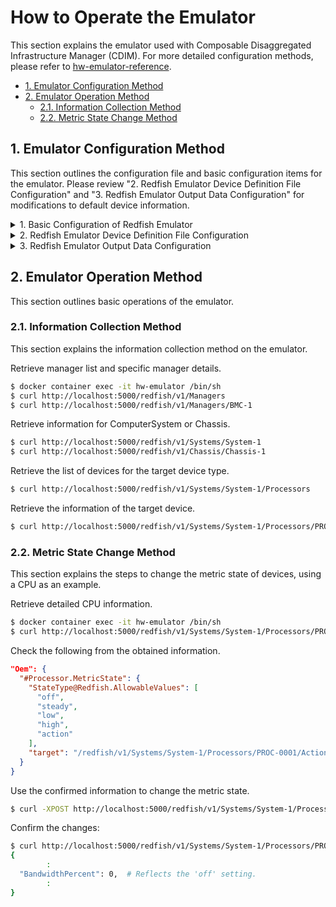 # How to Operate the Emulator
This section explains the emulator used with Composable Disaggregated Infrastructure Manager (CDIM). For more detailed configuration methods, please refer to [hw-emulator-reference](https://github.com/project-cdim/hw-emulator-reference).

- [1. Emulator Configuration Method](#1-emulator-configuration-method)
- [2. Emulator Operation Method](#2-emulator-operation-method)
  - [2.1. Information Collection Method](#21-information-collection-method)
  - [2.2. Metric State Change Method](#22-metric-state-change-method)

## 1. Emulator Configuration Method
This section outlines the configuration file and basic configuration items for the emulator.
Please review "2. Redfish Emulator Device Definition File Configuration" and "3. Redfish Emulator Output Data Configuration" for modifications to default device information.

<details>
<summary> 1. Basic Configuration of Redfish Emulator </summary>
Configuration File Names:

- **With device definition file**: emulator-config_device_populate.json
- **Without device definition file**: emulator-config_dynamic_populate.json

Configuration Items:

| Item | Description | Setting Value |
|:--|:--|:--|
| MODE | Port to be used. Defaults to port 5000 if set to "Local". | Local |
| HTTPS | Determines if HTTPS is used. | Disable |
| TRAYS | Initial resource pool components path. Multiple trays can be specified. | Not used |
| POPULATE | Common file specified at emulator launch. | ../simulatorDeviceList.json |
| DEVICE_SPEC | Flag to create a device using a common file. | true |
| SPEC | Defines the schema representation of the computer system. | Redfish |
| MOCKUPFOLDERS | Location for storing mockup JSON files. | Redfish |
| POWER_LINK | Links the power state of components within the same ComputerSystem. | true |
</details>

<details>
<summary> 2. Redfish Emulator Device Definition File Configuration </summary>
Configuration File:

- *simulatorDeviceList.json*

Configuration Items:

| Item | Description |
|:--|:--|
| deviceID | Unique identifier for recognizing the device. |
| model | Model name of the device. |
| manufacturer | Manufacturer of the device. |
| link | Connectivity to built-in devices, specific to CPUs. |
</details>

<details>
<summary> 3. Redfish Emulator Output Data Configuration </summary>
Configuration File:

- *infragen/test_device_parameter.json*

Configuration Items:

| Item | Description |
|:--|:--|
| state | Device state, typically "Enable". |
| health | Device health status, options include "OK", "Warning", or "Critical". |
| sensingInterval | Time interval (seconds) for sensor readings. |
</details>

## 2. Emulator Operation Method
This section outlines basic operations of the emulator.

### 2.1. Information Collection Method    
This section explains the information collection method on the emulator.

Retrieve manager list and specific manager details.
```sh
$ docker container exec -it hw-emulator /bin/sh
$ curl http://localhost:5000/redfish/v1/Managers
$ curl http://localhost:5000/redfish/v1/Managers/BMC-1
```
Retrieve information for ComputerSystem or Chassis.
```sh
$ curl http://localhost:5000/redfish/v1/Systems/System-1
$ curl http://localhost:5000/redfish/v1/Chassis/Chassis-1
```
Retrieve the list of devices for the target device type.
```sh
$ curl http://localhost:5000/redfish/v1/Systems/System-1/Processors
```
Retrieve the information of the target device.
```sh
$ curl http://localhost:5000/redfish/v1/Systems/System-1/Processors/PROC-0001
```

### 2.2. Metric State Change Method
This section explains the steps to change the metric state of devices, using a CPU as an example.

Retrieve detailed CPU information.
```sh
$ docker container exec -it hw-emulator /bin/sh
$ curl http://localhost:5000/redfish/v1/Systems/System-1/Processors/PROC-0001 | jq
```
Check the following from the obtained information.
```json
"Oem": {
  "#Processor.MetricState": {
    "StateType@Redfish.AllowableValues": [
      "off",
      "steady",
      "low",
      "high",
      "action"
    ],
    "target": "/redfish/v1/Systems/System-1/Processors/PROC-0001/Actions/Processor.MetricState"
  }
}
```
Use the confirmed information to change the metric state.
```sh
$ curl -XPOST http://localhost:5000/redfish/v1/Systems/System-1/Processors/PROC-0001/Actions/Processor.MetricState -H "Content-Type: application/json" -d '{"StateType": "off"}'
```

Confirm the changes:
```sh
$ curl http://localhost:5000/redfish/v1/Systems/System-1/Processors/PROC-0001/ProcessorMetrics | jq
{
        :
  "BandwidthPercent": 0,  # Reflects the 'off' setting.
        :
}
```